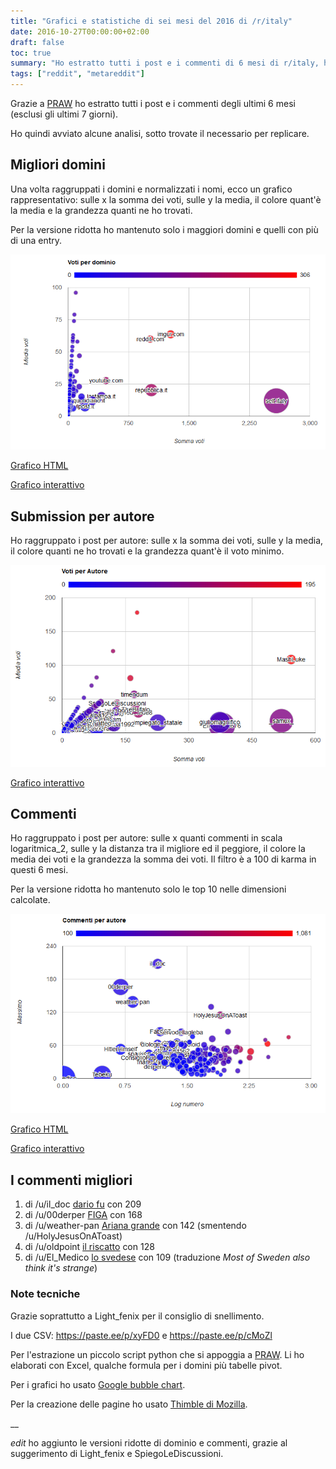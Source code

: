 ```yaml
---
title: "Grafici e statistiche di sei mesi del 2016 di /r/italy"
date: 2016-10-27T00:00:00+02:00
draft: false
toc: true
summary: "Ho estratto tutti i post e i commenti di 6 mesi di r/italy, ho quindi avviato alcune analisi."
tags: ["reddit", "metareddit"]
---
```


Grazie a [PRAW](https://praw.readthedocs.io/en/praw4/) ho estratto tutti i post e i commenti degli ultimi 6 mesi (esclusi gli ultimi 7 giorni).

Ho quindi avviato alcune analisi, sotto trovate il necessario per replicare.

## Migliori domini
Una volta raggruppati i domini e normalizzati i nomi, ecco un grafico rappresentativo: sulle x la somma dei voti, sulle y la media, il colore quant'è la media e la grandezza quanti ne ho trovati.

Per la versione ridotta ho mantenuto solo i maggiori domini e quelli con più di una entry.

![Grafico](/images/ritaly-2016/domini.jpg)

[Grafico HTML](/subpages/ritaly-2016/domini/)

[Grafico interattivo](/subpages/ritaly-2016/domini/)

## Submission per autore
Ho raggruppato i post per autore: sulle x la somma dei voti, sulle y la media, il colore quanti ne ho trovati e la grandezza quant'è il voto minimo.

![Grafico](/images/ritaly-2016/autore.jpg)

[Grafico interattivo](/subpages/ritaly-2016/autore/)

## Commenti
Ho raggruppato i post per autore: sulle x quanti commenti in scala logaritmica_2, sulle y la distanza tra il migliore ed il peggiore, il colore la media dei voti e la grandezza la somma dei voti. Il filtro è a 100 di karma in questi 6 mesi.

Per la versione ridotta ho mantenuto solo le top 10 nelle dimensioni calcolate.

![Grafico](/images/ritaly-2016/commenti.jpg)

[Grafico HTML](/subpages/ritaly-2016/commenti/)

[Grafico interattivo](/subpages/ritaly-2016/commenti2/)


## I commenti migliori

1. di /u/il_doc [dario fu](https://www.reddit.com/r/italy/comments/57916s/%C3%A8_morto_dario_fo/d8pz661/?context=1) con 209
1. di /u/00derper [FIGA](https://www.reddit.com/r/italy/comments/56j7ms/make_italy_great_again_miga/d8jp8jq/?context=1) con 168
1. di /u/weather-pan [Ariana grande](https://www.reddit.com/r/italy/comments/57fniv/i_am_a_bored_girl_from_hong_kong_who_happened_to/d8rlgh9/?context=1) con 142 (smentendo /u/HolyJesusOnAToast)
1. di /u/oldpoint [il riscatto](https://www.reddit.com/r/italy/comments/56r03c/til_il_reato_di_atti_osceni_%C3%A8_stato_depenalizzato/d8lnwcs/?context=1) con 128
1. di /u/El_Medico  [lo svedese](https://www.reddit.com/r/italy/comments/57m5d6/til_in_svezia_mettono_la_banana_sulla_pizza/d8tl04u?context=1) con 109 (traduzione _Most of Sweden also think it's strange_)

### Note tecniche
Grazie soprattutto a Light_fenix per il consiglio di snellimento.
 
I due CSV: https://paste.ee/p/xyFD0 e https://paste.ee/p/cMoZl

Per l'estrazione un piccolo script python che si appoggia a [PRAW](https://praw.readthedocs.io/en/praw4/).  Li ho elaborati con Excel, qualche formula per i domini più tabelle pivot.

Per i grafici ho usato [Google bubble chart](https://developers.google.com/chart/interactive/docs/gallery/bubblechart).

Per la creazione delle pagine ho usato [Thimble di Mozilla](https://thimble.mozilla.org/).

__

_edit_ ho aggiunto le versioni ridotte di dominio e commenti, grazie al suggerimento di Light_fenix e SpiegoLeDiscussioni.